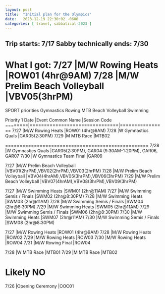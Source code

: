 ```yaml
---
layout: post
title:  "Initial plan for the Olympics"
date:   2023-12-19 22:30:02 -0600
categories: [ travel, sabbatical-2023 ]
---
```



Trip starts: 7/17
Sabby technically ends: 7/30
-------------------------------------------------------------------------------


What I got:
7/27	|M/W Rowing Heats		|ROW01 (4hr@9AM)
7/28	|M/W Prelim Beach Volleyball	|VBV05(3hrPM)
========================================================
SPORT priorities
Gymnastics
Rowing
MTB
Beach Volleyball
Swimming

Priority 1
Date	|Event Common Name		|Session Code
========|===============================|================
7/27	|M/W Rowing Heats		|ROW01 (4hr@9AM)
7/28	|W Gymnastics Quals		|GAR05(2:30PM)
7/29	|M MTB Race			|MTB02

==================================================
7/28	|W Gymnastics Quals		|GAR05(2:30PM), GAR04 (9:30AM-1:20PM),  GAR06, GAR07
7/30	|W Gymnastics Team Final	|GAR09

7/27	|M/W Prelim Beach Volleyball	|VBV01(2hrPM),VBV02(2hrPM),VBV03(2hrPM)
7/28	|M/W Prelim Beach Volleyball	|VBV04(4hrAM),VBV05(3hrPM),VBV06(3hrPM)
7/29	|M/W Prelim Beach Volleyball	|VBV07(4hrAM),VBV08(3hrPM),VBV09(3hrPM)

7/27	|M/W Swimming Heats		|SWM01 (2hr@11AM)
7/27	|M/W Swimming Semis / Finals	|SWM02 (2hr@8:30PM)
7/28	|M/W Swimming Heats		|SWM03 (2hr@11AM)
7/28	|M/W Swimming Semis / Finals	|SWM04 (2hr@8:30PM)
7/29	|M/W Swimming Heats		|SWM05 (2hr@11AM)
7/29	|M/W Swimming Semis / Finals	|SWM06 (2hr@8:30PM)
7/30	|M/W Swimming Heats		|SWM07 (2hr@11AM)
7/30	|M/W Swimming Semis / Finals	|SWM08 (2hr@8:30PM)

7/27	|M/W Rowing Heats		|ROW01 (4hr@9AM)
7/28	|M/W Rowing Heats		|ROW02
7/29	|M/W Rowing Heats		|ROW03
7/30	|M/W Rowing Heats		|ROW04
7/31	|M/W Rowing Final		|ROW04

7/28	|W MTB Race			|MTB01
7/29	|M MTB Race			|MTB02

Likely NO
=================================================
7/26	|Opening Ceremony		|OOC01



